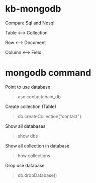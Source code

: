 # kb-mongodb

Compare Sql and Nosql

Table <--> Collection

Row <--> Document

Column <--> Field


# mongodb command

Point to use database

  > use contactchain_db

Create collection (Table)

> db.createCollection("contact")

Show all databases

> show dbs

Show all collection in database

> how collections

Drop use database

> db.dropDatabase()

